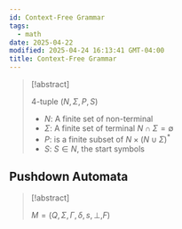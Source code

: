 ```yaml
---
id: Context-Free Grammar
tags:
  - math
date: 2025-04-22
modified: 2025-04-24 16:13:41 GMT-04:00
title: Context-Free Grammar
---
```


> [!abstract]
>
> 4-tuple $(N, \Sigma, P, S)$
>
> - $N$: A finite set of non-terminal
> - $\Sigma$: A finite set of terminal $N \cap \Sigma = \emptyset$
> - $P$: is a finite subset of $N \times (N \cup \Sigma)^{*}$
> - $S$: $S \in N$, the start symbols

## Pushdown Automata

> [!abstract]
>
> $M = (Q, \Sigma, \Gamma, \delta, s, \perp, F)$
